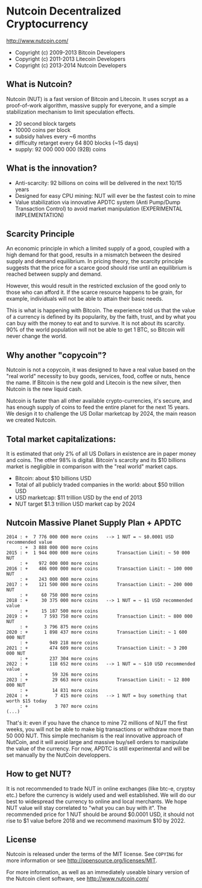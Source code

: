 Nutcoin Decentralized Cryptocurrency 
====================================

http://www.nutcoin.com/

- Copyright (c) 2009-2013 Bitcoin Developers
- Copyright (c) 2011-2013 Litecoin Developers
- Copyright (c) 2013-2014 Nutcoin Developers


What is Nutcoin?
----------------

Nutcoin (NUT) is a fast version of Bitcoin and Litecoin. It uses scrypt as a proof-of-work algorithm, massive supply for everyone, and a simple stabilization mechanism to limit speculation effects.
 - 20 second block targets
 - 10000 coins per block
 - subsidy halves every ~6 months
 - difficulty retarget every 64 800 blocks (~15 days)
 - supply: 92 000 000 000 (92B) coins

What is the innovation?
-----------------------

 - Anti-scarcity: 92 billions on coins will be delivered in the next 10/15 years
 - Designed for easy CPU mining: NUT will ever be the fastest coin to mine
 - Value stabilization via innovative APDTC system (Anti Pump/Dump Transaction Control) to avoid market manipulation (EXPERIMENTAL IMPLEMENTATION)


Scarcity Principle
------------------

An economic principle in which a limited supply of a good, coupled with a high demand for that good, results in a mismatch between the desired supply and demand equilibrium. In pricing theory, the scarcity principle suggests that the price for a scarce good should rise until an equilibrium is reached between supply and demand.

However, this would result in the restricted exclusion of the good only to those who can afford it. If the scarce resource happens to be grain, for example, individuals will not be able to attain their basic needs.

This is what is happening with Bitcoin. The experience told us that the value of a currency is defined by its popularity, by the faith, trust, and by what you can buy with the money to eat and to survive. It is not about its scarcity.
90% of the world population will not be able to get 1 BTC, so Bitcoin will never change the world.

Why another "copycoin"?
-----------------------

Nutcoin is not a copycoin, it was designed to have a real value based on the "real world" necessity to buy goods, services, food, coffee or nuts, hence the name.
If Bitcoin is the new gold and Litecoin is the new silver, then Nutcoin is the new liquid cash.

Nutcoin is faster than all other available crypto-currencies, it's secure, and has enough supply of coins to feed the entire planet for the next 15 years.
We design it to challenge the US Dollar marketcap by 2024, the main reason we created Nutcoin.

Total market capitalizations:
-----------------------------

It is estimated that only 2% of all US Dollars in existence are in paper money and coins. The other 98% is digital.
Bitcoin's scarcity and its $10 billions market is negligible in comparison with the "real world" market caps.

 - Bitcoin: about $10 billions USD
 - Total of all publicly traded companies in the world: about $50 trillion USD
 - USD marketcap: $11 trillion USD by the end of 2013
 - NUT target $1.3 trillion USD market cap by 2024

Nutcoin Massive Planet Supply Plan + APDTC
------------------------------------------

    2014 : +  7 776 000 000 more coins   --> 1 NUT = ~ $0.0001 USD recommended value
         : +  3 888 000 000 more coins
    2015 : +  1 944 000 000 more coins       Transaction Limit: ~ 50 000 NUT
         : +    972 000 000 more coins
    2016 : +    486 000 000 more coins       Transaction Limit: ~ 100 000 NUT
         : +    243 000 000 more coins
    2017 : +    121 500 000 more coins       Transaction Limit: ~ 200 000 NUT
         : +     60 750 000 more coins
    2018 : +     30 375 000 more coins   --> 1 NUT = ~ $1 USD recommended value
         : +     15 187 500 more coins
    2019 : +      7 593 750 more coins       Transaction Limit: ~ 800 000 NUT
         : +      3 796 875 more coins
    2020 : +      1 898 437 more coins       Transaction Limit: ~ 1 600 000 NUT
         : +        949 218 more coins
    2021 : +        474 609 more coins       Transaction Limit: ~ 3 200 000 NUT
         : +        237 304 more coins
    2022 : +        118 652 more coins   --> 1 NUT = ~ $10 USD recommended value
         : +         59 326 more coins
    2023 : +         29 663 more coins       Transaction Limit: ~ 12 800 000 NUT
         : +         14 831 more coins
    2024 : +          7 415 more coins   --> 1 NUT = buy something that worth $15 today
         : +          3 707 more coins
    (...)

That's it: even if you have the chance to mine 72 millions of NUT the first weeks, you will not be able to make big transactions or withdraw more than 50 000 NUT.
This simple mechanism is the real innovative approach of NutCoin, and it will avoid large and massive buy/sell orders to manipulate the value of the currency.
For now, APDTC is still experimental and will be set manually by the NutCoin developpers.

How to get NUT?
---------------

It is not recommended to trade NUT in online exchanges (like btc-e, cryptsy etc.) before the currency is widely used and well established.
We will do our best to widespread the currency to online and local merchants. We hope NUT value will stay correlated to "what you can buy with it".
The recommended price for 1 NUT should be around $0.0001 USD, it should not rise to $1 value before 2018 and we recommend maximum $10 by 2022.

License
-------

Nutcoin is released under the terms of the MIT license. See `COPYING` for more
information or see http://opensource.org/licenses/MIT.


For more information, as well as an immediately useable binary version of
the Nutcoin client software, see http://www.nutcoin.com/
